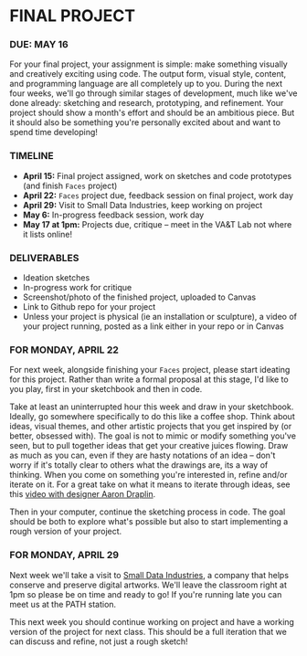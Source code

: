 # FINAL PROJECT
### DUE: MAY 16   

For your final project, your assignment is simple: make something visually and creatively exciting using code. The output form, visual style, content, and programming language are all completely up to you. During the next four weeks, we'll go through similar stages of development, much like we've done already: sketching and research, prototyping, and refinement. Your project should show a month's effort and should be an ambitious piece. But it should also be something you're personally excited about and want to spend time developing!

### TIMELINE  
* **April 15:** Final project assigned, work on sketches and code prototypes (and finish `Faces` project)  
* **April 22:** `Faces` project due, feedback session on final project, work day  
* **April 29:** Visit to Small Data Industries, keep working on project  
* **May 6:** In-progress feedback session, work day  
* **May 17 at 1pm:** Projects due, critique – meet in the VA&T Lab not where it lists online!  

### DELIVERABLES  
* Ideation sketches  
* In-progress work for critique  
* Screenshot/photo of the finished project, uploaded to Canvas  
* Link to Github repo for your project  
* Unless your project is physical (ie an installation or sculpture), a video of your project running, posted as a link either in your repo or in Canvas  

### FOR MONDAY, APRIL 22  
For next week, alongside finishing your `Faces` project, please start ideating for this project. Rather than write a formal proposal at this stage, I'd like to you play, first in your sketchbook and then in code.

Take at least an uninterrupted hour this week and draw in your sketchbook. Ideally, go somewhere specifically to do this like a coffee shop. Think about ideas, visual themes, and other artistic projects that you get inspired by (or better, obsessed with). The goal is not to mimic or modify something you've seen, but to pull together ideas that get your creative juices flowing. Draw as much as you can, even if they are hasty notations of an idea – don't worry if it's totally clear to others what the drawings are, its a way of thinking. When you come on something you're interested in, refine and/or iterate on it. For a great take on what it means to iterate through ideas, see this [video with designer Aaron Draplin](https://www.youtube.com/watch?v=zOPA0NaeTBk). 

Then in your computer, continue the sketching process in code. The goal should be both to explore what's possible but also to start implementing a rough version of your project.

### FOR MONDAY, APRIL 29  
Next week we'll take a visit to [Small Data Industries](http://smalldata.industries/), a company that helps conserve and preserve digital artworks. We'll leave the classroom right at 1pm so please be on time and ready to go! If you're running late you can meet us at the PATH station.

This next week you should continue working on project and have a working version of the project for next class. This should be a full iteration that we can discuss and refine, not just a rough sketch!

